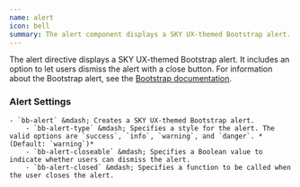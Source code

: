 ```yaml
---
name: alert
icon: bell
summary: The alert component displays a SKY UX-themed Bootstrap alert.
---
```


The alert directive displays a SKY UX-themed Bootstrap alert. It includes an option to let users dismiss the alert with a close button. For information about the Bootstrap alert, see the [Bootstrap documentation](http://getbootstrap.com/components/#alerts).

### Alert Settings ###
    - `bb-alert` &mdash; Creates a SKY UX-themed Bootstrap alert.
        - `bb-alert-type` &mdash; Specifies a style for the alert. The valid options are `success`, `info`, `warning`, and `danger`. *(Default: `warning`)*
        - `bb-alert-closeable` &mdash; Specifies a Boolean value to indicate whether users can dismiss the alert.
        - `bb-alert-closed` &mdash; Specifies a function to be called when the user closes the alert.